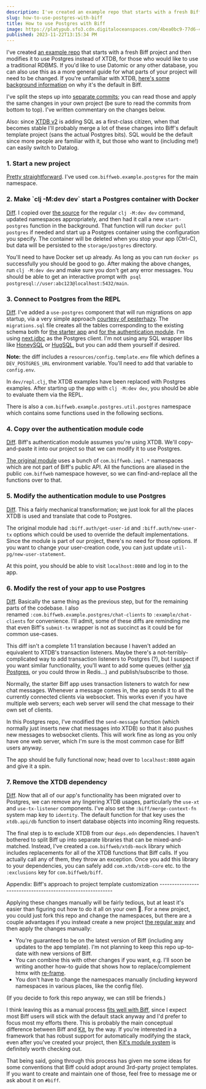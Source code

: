 ```yaml
---
description: I've created an example repo that starts with a fresh Biff project and then modifies it to use Postgres instead of XTDB, for those who would like to use a traditional RDBMS.
slug: how-to-use-postgres-with-biff
title: How to use Postgres with Biff
image: https://platypub.sfo3.cdn.digitaloceanspaces.com/4bea0bc9-77d6-45d3-91b5-9a4f5d5df0e2
published: 2023-11-22T13:15:34 PM
---
```


I've created [an example repo](https://github.com/jacobobryant/biff-postgres) that starts with a fresh Biff project and
then modifies it to use Postgres instead of XTDB, for those who would like to use a traditional RDBMS. If you'd like to
use Datomic or any other database, you can also use this as a more general guide for what parts of your project will
need to be changed. If you're unfamiliar with XTDB, [here's some background
information](https://biffweb.com/p/xtdb-compared-to-other-databases/) on why it's the default in Biff.

I've split the steps up into [separate commits](https://github.com/jacobobryant/biff-postgres/commits/master); you can
read those and apply the same changes in your own project (be sure to read the commits from bottom to top). I've written
commentary on the changes below.

Also: since [XTDB v2](https://www.xtdb.com/v2) is adding SQL as a first-class citizen, when that becomes stable I'll
probably merge a lot of these changes into Biff's default template project (sans the actual Postgres bits). SQL would be
the default since more people are familiar with it, but those who want to (including me!) can easily switch to Datalog.

### 1\. Start a new project

[Pretty straightforward](https://biffweb.com/docs/get-started/new-project/). I've used `com.biffweb.example.postgres`
for the main namespace.

### 2\. Make \`clj -M:dev dev\` start a Postgres container with Docker

[Diff](https://github.com/jacobobryant/biff-postgres/commit/6e293ebbbee6d1f8128ea3b95514b46a4a315b93). I copied over
[the
source](https://github.com/jacobobryant/biff/blob/165b8aa11d47da5535b2267db51f32e838b6e19e/libs/tasks/src/com/biffweb/tasks.clj#L258)
for the regular `clj -M:dev dev` command, updated namespaces appropriately, and then had it call a new `start-postgres`
function in the background. That function will run `docker pull postgres` if needed and start up a Postgres container
using the configuration you specify. The container will be deleted when you stop your app (Ctrl-C), but data will be
persisted to the `storage/postgres` directory.

You'll need to have Docker set up already. As long as you can run `docker ps` successfully you should be good to go.
After making the above changes, run `clj -M:dev dev` and make sure you don't get any error messages. You should be able
to get an interactive prompt with  `psql postgresql://user:abc123@localhost:5432/main`.

### 3\. Connect to Postgres from the REPL

[Diff](https://github.com/jacobobryant/biff-postgres/commit/19e04cfb3230103d41a5d1320241094f16ecb770). I've added a
`use-postgres` component that will run migrations on app startup, via a very simple approach [courtesy of
pesterhazy](https://clojureverse.org/t/how-do-you-do-database-migration-evolution/2005/2). The `migrations.sql` file
creates all the tables corresponding to the existing schema both for [the starter
app](https://github.com/jacobobryant/biff/blob/165b8aa11d47da5535b2267db51f32e838b6e19e/starter/src/com/example/schema.clj)
and [for the authentication
module](https://github.com/jacobobryant/biff/blob/165b8aa11d47da5535b2267db51f32e838b6e19e/src/com/biffweb/impl/auth.clj#L262).
I'm using [next.jdbc](https://github.com/seancorfield/next-jdbc) as the Postgres client. I'm not using any SQL wrapper
libs like [HoneySQL](https://github.com/seancorfield/honeysql) or [HugSQL](https://www.hugsql.org/), but you can add
them yourself if desired.

**Note:** the diff includes a `resources/config.template.env` file which defines a `DEV_POSTGRES_URL` environment
variable. You'll need to add that variable to `config.env`.

In `dev/repl.clj`, the XTDB examples have been replaced with Postgres examples. After starting up the app with `clj
-M:dev dev`, you should be able to evaluate them via the REPL.

There is also a `com.biffweb.example.postgres.util.postgres` namespace which contains some functions used in the
following sections.

### 4\. Copy over the authentication module code

[Diff](https://github.com/jacobobryant/biff-postgres/commit/de8560445a994183db95139b17c9d1d4269dede0). Biff's
authentication module assumes you're using XTDB. We'll copy-and-paste it into our project so that we can modify it to
use Postgres.

[The original
module](https://github.com/jacobobryant/biff/blob/165b8aa11d47da5535b2267db51f32e838b6e19e/src/com/biffweb/impl/auth.clj)
uses a bunch of `com.biffweb.impl.*` namespaces which are not part of Biff's public API. All the functions are aliased
in the public `com.biffweb` namespace however, so we can find-and-replace all the functions over to that.

### 5\. Modify the authentication module to use Postgres

[Diff](https://github.com/jacobobryant/biff-postgres/commit/f722cc96ac992b00436329adf5051365bccc39d3). This a fairly
mechanical transformation; we just look for all the places XTDB is used and translate that code to Postgres.

The original module had `:biff.auth/get-user-id` and `:biff.auth/new-user-tx` options which could be used to override
the default implementations. Since the module is part of our project, there's no need for those options. If you want to
change your user-creation code, you can just update `util-pg/new-user-statement`.

At this point, you should be able to visit `localhost:8080` and log in to the app.

### 6\. Modify the rest of your app to use Postgres

[Diff](https://github.com/jacobobryant/biff-postgres/commit/44d55ac76b8c4b991ce5b658de0a7880e5fbb6b8). Basically the
same thing as the previous step, but for the remaining parts of the codebase. I also
renamed `:com.biffweb.example.postgres/chat-clients` to `:example/chat-clients` for convenience. I'll admit, some of
these diffs are reminding me that even Biff's `submit-tx` wrapper is not as succinct as it could be for common
use-cases.

This diff isn't a complete 1:1 translation because I haven't added an equivalent to XTDB's transaction listeners. Maybe
there's a not-terribly-complicated way to add transaction listeners to Postgres (?), but I suspect if you want similar
functionality, you'll want to add some queues (either [via
Postgres](https://www.startpage.com/do/dsearch?query=postgres+queues), or you could throw in Redis...) and
publish/subscribe to those.

Normally, the starter Biff app uses transaction listeners to watch for new chat messages. Whenever a message comes in,
the app sends it to all the currently connected clients via websocket. This works even if you have multiple web servers;
each web server will send the chat message to their own set of clients.

In this Postgres repo, I've modified the `send-message` function (which normally just inserts new chat messages into
XTDB) so that it also pushes new messages to websocket clients. This will work fine as long as you only have one web
server, which I'm sure is the most common case for Biff users anyway.

The app should be fully functional now; head over to `localhost:8080` again and give it a spin.

### 7\. Remove the XTDB dependency

[Diff](https://github.com/jacobobryant/biff-postgres/commit/4b445959db818bf1f1ad62ecf73952e00884bfb2). Now that all of
our app's functionality has been migrated over to Postgres, we can remove any lingering XTDB usages, particularly the
`use-xt` and `use-tx-listener` components. I've also set the `:biff/merge-context-fn` system map key to `identity`. The
default function for that key uses the `xtdb.api/db` function to insert database objects into incoming Ring requests.

The final step is to exclude XTDB from our `deps.edn` dependencies. I haven't bothered to split Biff up into separate
libraries that can be mixed-and-matched. Instead, I've created a `com.biffweb/xtdb-mock` library which includes
replacements for all of the XTDB functions that Biff calls. If you actually call any of them, they throw an exception.
Once you add this library to your dependencies, you can safely add `com.xtdb/xtdb-core` etc. to the `:exclusions` key
for `com.biffweb/biff`.

Appendix: Biff's approach to project template customization -----------------------------------------------------------

Applying these changes manually will be fairly tedious, but at least it's easier than figuring out how to do it all on
your own 🙂. For a new project, you could just fork this repo and change the namespaces, but there are a couple
advantages if you instead create a new project [the regular way](https://biffweb.com/docs/get-started/new-project/) and
then apply the changes manually:

*   You're guaranteed to be on the latest version of Biff (including any updates to the app template). I'm not planning
    to keep this repo up-to-date with new versions of Biff.
*   You can combine this with other changes if you want, e.g. I'll soon be writing another how-to guide that shows how
    to replace/complement htmx with [re-frame](https://day8.github.io/re-frame/re-frame/).
*   You don't have to change the namespaces manually (including keyword namespaces in various places, like the config
    file).

(If you decide to fork this repo anyway, we can still be friends.)

I think leaving this as a manual process [fits well with Biff](https://biffweb.com/p/philosophy-of-biff/), since I
expect most Biff users will stick with the default stack anyway and I'd prefer to focus most my efforts there. This is
probably the main conceptual difference between Biff and [Kit](https://kit-clj.github.io/), by the way. If you're
interested in a framework that has robust support for automatically modifying the stack, even after you've created your
project, then [Kit's module system](https://yogthos.net/posts/2022-01-08-IntroducingKit.html) is definitely worth
checking out.

That being said, going through this process has given me some ideas for some conventions that Biff could adopt around
3rd-party project templates. If you want to create and maintain one of those, feel free to message me or ask about it on
`#biff`.